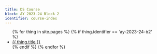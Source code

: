 ```yaml
---
title: DS Course
block: AY 2023-24 Block 2
identifier: course-index
---
```


<ul>
  {% for thing in site.pages %}
    {% if thing.identifier == 'ay-2023-24-b2' %}
  <li>
    <a href="{{ thing.url }}">{{ thing.title }}</a>
  </li>
  {% endif %}
  {% endfor %}
</ul>
